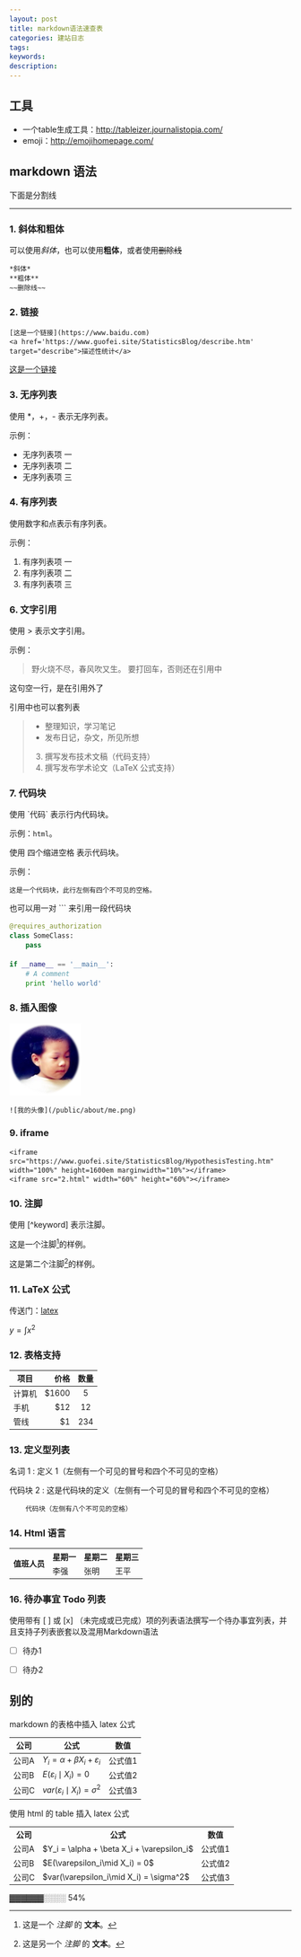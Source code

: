 ```yaml
---
layout: post
title: markdown语法速查表
categories: 建站日志
tags:
keywords:
description:
---
```


## 工具

- 一个table生成工具：http://tableizer.journalistopia.com/
- emoji：http://emojihomepage.com/


## markdown 语法
下面是分割线

---

### 1. 斜体和粗体
可以使用*斜体*，也可以使用**粗体**，或者使用~~删除线~~
```
*斜体*
**粗体**
~~删除线~~
```

### 2. 链接

```
[这是一个链接](https://www.baidu.com)
<a href='https://www.guofei.site/StatisticsBlog/describe.htm' target="describe">描述性统计</a>
```

[这是一个链接](https://www.baidu.com)


### 3. 无序列表

使用 \*，+，- 表示无序列表。

示例：

- 无序列表项 一
- 无序列表项 二
- 无序列表项 三

### 4. 有序列表

使用数字和点表示有序列表。

示例：

1. 有序列表项 一
2. 有序列表项 二
3. 有序列表项 三

### 6. 文字引用

使用 > 表示文字引用。

示例：

> 野火烧不尽，春风吹又生。
要打回车，否则还在引用中

这句空一行，是在引用外了

引用中也可以套列表
> - 整理知识，学习笔记
> - 发布日记，杂文，所见所想
> 3. 撰写发布技术文稿（代码支持）
> 4. 撰写发布学术论文（LaTeX 公式支持）

### 7. 代码块

使用 \`代码\` 表示行内代码块。

示例：`html`。


使用 四个缩进空格 表示代码块。

示例：

    这是一个代码块，此行左侧有四个不可见的空格。


也可以用一对 \`\`\` 来引用一段代码块


```python
@requires_authorization
class SomeClass:
    pass

if __name__ == '__main__':
    # A comment
    print 'hello world'
```

### 8.  插入图像



![我的头像](/public/about/me.png)

```
![我的头像](/public/about/me.png)
```


### 9. iframe

```
<iframe src="https://www.guofei.site/StatisticsBlog/HypothesisTesting.htm" width="100%" height=1600em marginwidth="10%"></iframe>
<iframe src="2.html" width="60%" height="60%"></iframe>
```

### 10. 注脚

使用 [^keyword] 表示注脚。

这是一个注脚[^footnote]的样例。

这是第二个注脚[^footnote2]的样例。

### 11. LaTeX 公式

传送门：[latex](http://www.guofei.site/2017/03/10/LateX.html)

$y=\int x^2$




### 12. 表格支持

| 项目        | 价格   |  数量  |
| --------   | -----:  | :----:  |
| 计算机     | \$1600 |   5     |
| 手机        |   \$12   |   12   |
| 管线        |    \$1    |  234  |


### 13. 定义型列表

名词 1
:   定义 1（左侧有一个可见的冒号和四个不可见的空格）

代码块 2
:   这是代码块的定义（左侧有一个可见的冒号和四个不可见的空格）

        代码块（左侧有八个不可见的空格）


### 14. Html 语言

<table>
    <tr>
        <th rowspan="2">值班人员</th>
        <th>星期一</th>
        <th>星期二</th>
        <th>星期三</th>
    </tr>
    <tr>
        <td>李强</td>
        <td>张明</td>
        <td>王平</td>
    </tr>
</table>



### 16. 待办事宜 Todo 列表

使用带有 [ ] 或 [x] （未完成或已完成）项的列表语法撰写一个待办事宜列表，并且支持子列表嵌套以及混用Markdown语法

- [ ] 待办1
- [ ] 待办2


[^footnote]: 这是一个 *注脚* 的 **文本**。

[^footnote2]: 这是另一个 *注脚* 的 **文本**。







## 别的

markdown 的表格中插入 latex 公式

| 公司       | 公式               | 数值        |
|------------|--------------------|-------------|
| 公司A      | $Y_i = \alpha + \beta X_i + \varepsilon_i$ | 公式值1     |
| 公司B      | $E(\varepsilon_i\mid X_i) = 0$             | 公式值2     |
| 公司C      | $var(\varepsilon_i\mid X_i) = \sigma^2$    | 公式值3     |



使用 html 的 table 插入 latex 公式


<table>
  <tr>
    <th>公司</th>
    <th>公式</th>
    <th>数值</th>
  </tr>
  <tr>
    <td>公司A</td>
    <td>$Y_i = \alpha + \beta X_i + \varepsilon_i$</td>
    <td>公式值1</td>
  </tr>
  <tr>
    <td>公司B</td>
    <td>$E(\varepsilon_i\mid X_i) = 0$</td>
    <td>公式值2</td>
  </tr>
  <tr>
    <td>公司C</td>
    <td>$var(\varepsilon_i\mid X_i) = \sigma^2$</td>
    <td>公式值3</td>
  </tr>
</table>






[1]: https://www.zybuluo.com/mdeditor?url=https://www.zybuluo.com/static/editor/md-help.markdown
[2]: https://www.zybuluo.com/mdeditor?url=https://www.zybuluo.com/static/editor/md-help.markdown#cmd-markdown-高阶语法手册
[4]: http://meta.math.stackexchange.com/questions/5020/mathjax-basic-tutorial-and-quick-reference


▓▓▓▓▓▓░░░░ 54%
